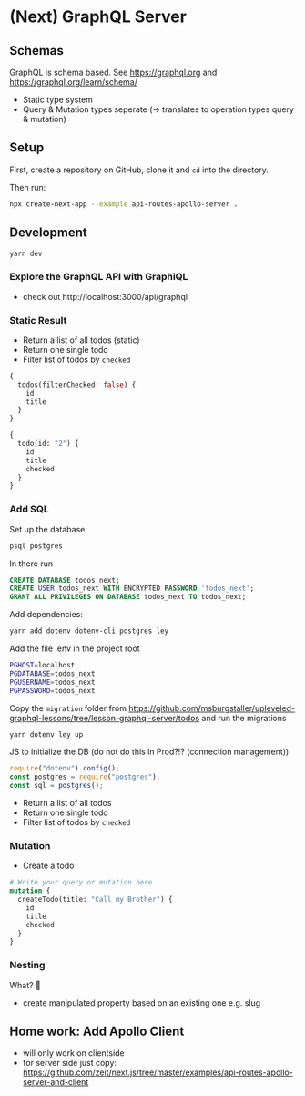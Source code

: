 # (Next) GraphQL Server

## Schemas

GraphQL is schema based. See https://graphql.org and https://graphql.org/learn/schema/

- Static type system
- Query & Mutation types seperate (-> translates to operation types query & mutation)

## Setup

First, create a repository on GitHub, clone it and `cd` into the directory.

Then run:

```sh
npx create-next-app --example api-routes-apollo-server .
```

## Development

```sh
yarn dev
```

### Explore the GraphQL API with GraphiQL

- check out http://localhost:3000/api/graphql

### Static Result

- Return a list of all todos (static)
- Return one single todo
- Filter list of todos by `checked`

```graphql
{
  todos(filterChecked: false) {
    id
    title
  }
}
```

```graphql
{
  todo(id: "2") {
    id
    title
    checked
  }
}
```

### Add SQL

Set up the database:

```sh
psql postgres
```

In there run

```sql
CREATE DATABASE todos_next;
CREATE USER todos_next WITH ENCRYPTED PASSWORD 'todos_next';
GRANT ALL PRIVILEGES ON DATABASE todos_next TO todos_next;
```

Add dependencies:

```sh
yarn add dotenv dotenv-cli postgres ley
```

Add the file .env in the project root

```sh
PGHOST=localhost
PGDATABASE=todos_next
PGUSERNAME=todos_next
PGPASSWORD=todos_next
```

Copy the `migration` folder from https://github.com/msburgstaller/upleveled-graphql-lessons/tree/lesson-graphql-server/todos and run the migrations

```sh
yarn dotenv ley up
```

JS to initialize the DB (do not do this in Prod?!? (connection management))

```js
require("dotenv").config();
const postgres = require("postgres");
const sql = postgres();
```

- Return a list of all todos
- Return one single todo
- Filter list of todos by `checked`

### Mutation

- Create a todo

```graphql
# Write your query or mutation here
mutation {
  createTodo(title: "Call my Brother") {
    id
    title
    checked
  }
}
```

### Nesting

What? 🤯

- create manipulated property based on an existing one e.g. slug

## Home work: Add Apollo Client

- will only work on clientside
- for server side just copy: https://github.com/zeit/next.js/tree/master/examples/api-routes-apollo-server-and-client
